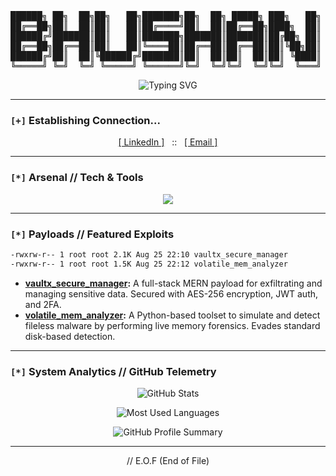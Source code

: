 <pre>
██████╗ ██╗  ██╗██╗   ██╗███████╗██╗  ██╗ █████╗ ███╗   ██╗
██╔══██╗██║  ██║██║   ██║██╔════╝██║  ██║██╔══██╗████╗  ██║
██████╔╝███████║██║   ██║███████╗███████║███████║██╔██╗ ██║
██╔══██╗██╔══██║██║   ██║╚════██║██╔══██║██╔══██║██║╚██╗██║
██████╔╝██║  ██║╚██████╔╝███████║██║  ██║██║  ██║██║ ╚████║
╚═════╝ ╚═╝  ╚═╝ ╚═════╝ ╚══════╝╚═╝  ╚═╝╚═╝  ╚═╝╚═╝  ╚═══╝
</pre>

<p align="center">
  <img src="https://readme-typing-svg.demolab.com/?lines=root@bhushan:~%24+whoami;%3E+Offensive+Security+Specialist;%3E+Full-Stack+Developer;%3E+Red+Teamer&font=JetBrains+Mono&center=true&width=600&height=50&color=00FF00&pause=1000&size=22" alt="Typing SVG" />
</p>

---

### `[+]` Establishing Connection...

<p align="center">
  <a href="https://www.linkedin.com/in/bhushan-wayal/" target="_blank">[ LinkedIn ]</a>
  &nbsp;&nbsp;::&nbsp;&nbsp;
  <a href="mailto:wayalbhushan744@gmail.com" target="_blank">[ Email ]</a>
</p>

---

### `[*]` Arsenal // Tech & Tools

<p align="center">
  <a href="https://skillicons.dev">
    <img src="https://skillicons.dev/icons?i=python,js,cpp,bash,mongodb,express,react,nodejs,metasploit,burpsuite,nmap,wireshark&theme=dark" />
  </a>
</p>

---

### `[*]` Payloads // Featured Exploits

```bash
-rwxrw-r-- 1 root root 2.1K Aug 25 22:10 vaultx_secure_manager
-rwxrw-r-- 1 root root 1.5K Aug 25 22:12 volatile_mem_analyzer
```
- **[vaultx_secure_manager](https://github.com/wayalbhushan/vaultx):** A full-stack MERN payload for exfiltrating and managing sensitive data. Secured with AES-256 encryption, JWT auth, and 2FA.
- **[volatile_mem_analyzer](https://github.com/wayalbhushan/volatile-memory-analysis):** A Python-based toolset to simulate and detect fileless malware by performing live memory forensics. Evades standard disk-based detection.

---

### `[*]` System Analytics // GitHub Telemetry

<p align="center">
  <img src="https://github-readme-stats.vercel.app/api?username=wayalbhushan&show_icons=true&theme=merko" alt="GitHub Stats" />
</p>
<p align="center">
  <img src="https://github-readme-stats.vercel.app/api/top-langs/?username=wayalbhushan&layout=compact&theme=merko&langs_count=10" alt="Most Used Languages" />
</p>

<p align="center">
  <img src="https://github-profile-summary-cards.vercel.app/api/cards/profile-details?username=wayalbhushan&theme=dark" alt="GitHub Profile Summary" />
</p>

---
<p align="center">
  // E.O.F (End of File)
</p>
